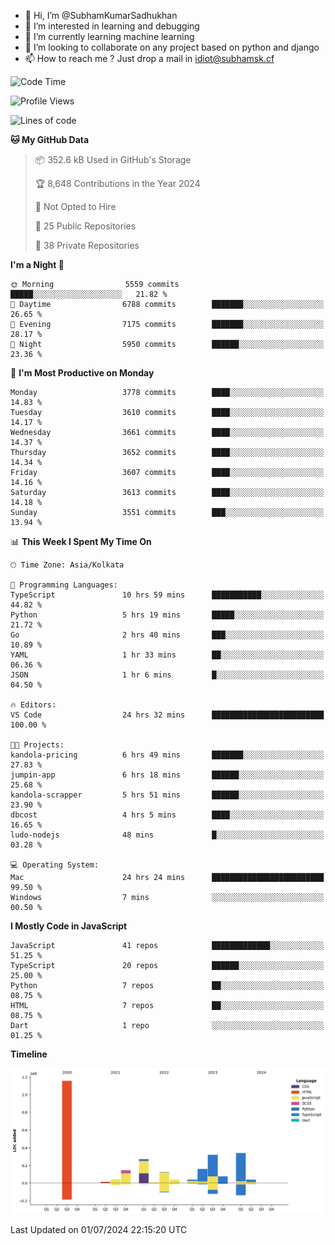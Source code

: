 - 👋 Hi, I’m @SubhamKumarSadhukhan
- 👀 I’m interested in learning and debugging
- 🌱 I’m currently learning machine learning
- 💞️ I’m looking to collaborate on any project based on python and django
- 📫 How to reach me ?
      Just drop a mail in idiot@subhamsk.cf

<!---
SubhamKumarSadhukhan/SubhamKumarSadhukhan is a ✨ special ✨ repository because its `README.md` (this file) appears on your GitHub profile.
You can click the Preview link to take a look at your changes.
--->


<!--START_SECTION:waka-->
![Code Time](http://img.shields.io/badge/Code%20Time-2%2C280%20hrs%206%20mins-blue)

![Profile Views](http://img.shields.io/badge/Profile%20Views-0-blue)

![Lines of code](https://img.shields.io/badge/From%20Hello%20World%20I%27ve%20Written-2.7%20million%20lines%20of%20code-blue)

**🐱 My GitHub Data** 

> 📦 352.6 kB Used in GitHub's Storage 
 > 
> 🏆 8,648 Contributions in the Year 2024
 > 
> 🚫 Not Opted to Hire
 > 
> 📜 25 Public Repositories 
 > 
> 🔑 38 Private Repositories 
 > 
**I'm a Night 🦉** 

```text
🌞 Morning                5559 commits        █████░░░░░░░░░░░░░░░░░░░░   21.82 % 
🌆 Daytime                6788 commits        ███████░░░░░░░░░░░░░░░░░░   26.65 % 
🌃 Evening                7175 commits        ███████░░░░░░░░░░░░░░░░░░   28.17 % 
🌙 Night                  5950 commits        ██████░░░░░░░░░░░░░░░░░░░   23.36 % 
```
📅 **I'm Most Productive on Monday** 

```text
Monday                   3778 commits        ████░░░░░░░░░░░░░░░░░░░░░   14.83 % 
Tuesday                  3610 commits        ████░░░░░░░░░░░░░░░░░░░░░   14.17 % 
Wednesday                3661 commits        ████░░░░░░░░░░░░░░░░░░░░░   14.37 % 
Thursday                 3652 commits        ████░░░░░░░░░░░░░░░░░░░░░   14.34 % 
Friday                   3607 commits        ████░░░░░░░░░░░░░░░░░░░░░   14.16 % 
Saturday                 3613 commits        ████░░░░░░░░░░░░░░░░░░░░░   14.18 % 
Sunday                   3551 commits        ███░░░░░░░░░░░░░░░░░░░░░░   13.94 % 
```


📊 **This Week I Spent My Time On** 

```text
🕑︎ Time Zone: Asia/Kolkata

💬 Programming Languages: 
TypeScript               10 hrs 59 mins      ███████████░░░░░░░░░░░░░░   44.82 % 
Python                   5 hrs 19 mins       █████░░░░░░░░░░░░░░░░░░░░   21.72 % 
Go                       2 hrs 40 mins       ███░░░░░░░░░░░░░░░░░░░░░░   10.89 % 
YAML                     1 hr 33 mins        ██░░░░░░░░░░░░░░░░░░░░░░░   06.36 % 
JSON                     1 hr 6 mins         █░░░░░░░░░░░░░░░░░░░░░░░░   04.50 % 

🔥 Editors: 
VS Code                  24 hrs 32 mins      █████████████████████████   100.00 % 

🐱‍💻 Projects: 
kandola-pricing          6 hrs 49 mins       ███████░░░░░░░░░░░░░░░░░░   27.83 % 
jumpin-app               6 hrs 18 mins       ██████░░░░░░░░░░░░░░░░░░░   25.68 % 
kandola-scrapper         5 hrs 51 mins       ██████░░░░░░░░░░░░░░░░░░░   23.90 % 
dbcost                   4 hrs 5 mins        ████░░░░░░░░░░░░░░░░░░░░░   16.65 % 
ludo-nodejs              48 mins             █░░░░░░░░░░░░░░░░░░░░░░░░   03.28 % 

💻 Operating System: 
Mac                      24 hrs 24 mins      █████████████████████████   99.50 % 
Windows                  7 mins              ░░░░░░░░░░░░░░░░░░░░░░░░░   00.50 % 
```

**I Mostly Code in JavaScript** 

```text
JavaScript               41 repos            █████████████░░░░░░░░░░░░   51.25 % 
TypeScript               20 repos            ██████░░░░░░░░░░░░░░░░░░░   25.00 % 
Python                   7 repos             ██░░░░░░░░░░░░░░░░░░░░░░░   08.75 % 
HTML                     7 repos             ██░░░░░░░░░░░░░░░░░░░░░░░   08.75 % 
Dart                     1 repo              ░░░░░░░░░░░░░░░░░░░░░░░░░   01.25 % 
```



**Timeline**

![Lines of Code chart](https://raw.githubusercontent.com/SubhamKumarSadhukhan/SubhamKumarSadhukhan/main/assets/bar_graph.png)


 Last Updated on 01/07/2024 22:15:20 UTC
<!--END_SECTION:waka-->
